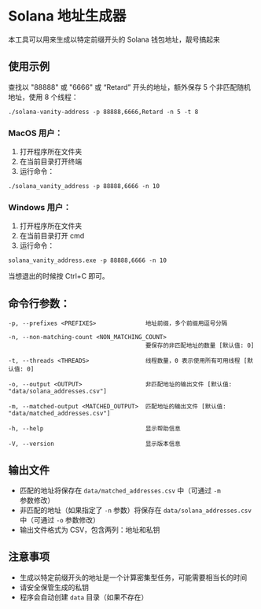 # Solana 地址生成器

本工具可以用来生成以特定前缀开头的 Solana 钱包地址，靓号搞起来

## 使用示例

查找以 "88888" 或 "6666" 或 “Retard” 开头的地址，额外保存 5 个非匹配随机地址，使用 8 个线程：

```
./solana-vanity-address -p 88888,6666,Retard -n 5 -t 8
```

### MacOS 用户：

1. 打开程序所在文件夹
2. 在当前目录打开终端
3. 运行命令：

```
./solana_vanity_address -p 88888,6666 -n 10
```

### Windows 用户：

1. 打开程序所在文件夹
2. 在当前目录打开 cmd
3. 运行命令：

```
solana_vanity_address.exe -p 88888,6666 -n 10
```

当想退出的时候按 Ctrl+C 即可。

## 命令行参数：

```
-p, --prefixes <PREFIXES>              地址前缀，多个前缀用逗号分隔

-n, --non-matching-count <NON_MATCHING_COUNT>
                                       要保存的非匹配地址的数量 [默认值: 0]

-t, --threads <THREADS>                线程数量，0 表示使用所有可用线程 [默认值: 0]

-o, --output <OUTPUT>                  非匹配地址的输出文件 [默认值: "data/solana_addresses.csv"]

-m, --matched-output <MATCHED_OUTPUT>  匹配地址的输出文件 [默认值: "data/matched_addresses.csv"]

-h, --help                             显示帮助信息

-V, --version                          显示版本信息
```

## 输出文件

- 匹配的地址将保存在 `data/matched_addresses.csv` 中（可通过 `-m` 参数修改）
- 非匹配的地址（如果指定了 `-n` 参数）将保存在 `data/solana_addresses.csv` 中（可通过 `-o` 参数修改）
- 输出文件格式为 CSV，包含两列：地址和私钥

## 注意事项

- 生成以特定前缀开头的地址是一个计算密集型任务，可能需要相当长的时间
- 请安全保管生成的私钥
- 程序会自动创建 `data` 目录（如果不存在）
